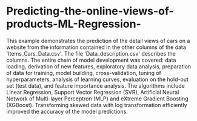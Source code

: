 # Predicting-the-online-views-of-products-ML-Regression-
This example demonstrates the prediction of the detail views of cars on a website from the information contained in the other columns of the data 'Items_Cars_Data.csv'. The file 'Data_description.csv' describes the columns.
The entire chain of model development was covered: data loading, derivation of new features, exploratory data analysis, preparation of data for training, model building, cross-validation, tuning of hyperparameters, analysis of learning curves, evaluation on the hold-out set (test data), and feature importance analysis. The algorithms include Linear Regression, Support Vector Regression (SVR), Artificial Neural Network of Multi-layer Perceptron (MLP) and eXtreme Gradient Boosting (XGBoost).
Transforming skewed data with log transformation efficiently improved the accuracy of the model predictions.
